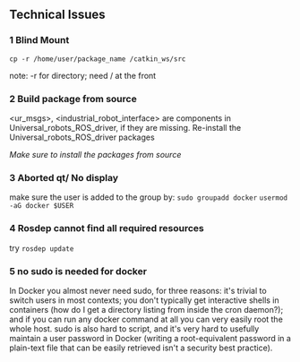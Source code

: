 ## Technical Issues
### 1 Blind Mount
`cp -r /home/user/package_name /catkin_ws/src`

note: -r for directory; need / at the front

### 2 Build package from source
<ur_msgs>, <industrial_robot_interface> are components in Universal_robots_ROS_driver, if they are missing. Re-install the Universal_robots_ROS_driver packages

*Make sure to install the packages from source*

### 3 Aborted qt/ No display
make sure the user is added to the group by:
`sudo groupadd docker`
`usermod -aG docker $USER`

### 4 Rosdep cannot find all required resources
try
`rosdep update`

### 5 no sudo is needed for docker
In Docker you almost never need sudo, for three reasons: it's trivial to switch users in most contexts; you don't typically get interactive shells in containers (how do I get a directory listing from inside the cron daemon?); and if you can run any docker command at all you can very easily root the whole host. sudo is also hard to script, and it's very hard to usefully maintain a user password in Docker (writing a root-equivalent password in a plain-text file that can be easily retrieved isn't a security best practice).

